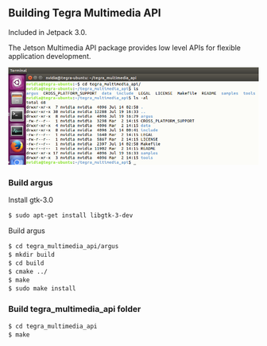 ## Building Tegra Multimedia API

Included in Jetpack 3.0.

The Jetson Multimedia API package provides low level APIs for flexible application development.

![Folder](https://github.com/engelin/engelin.github.io/blob/master/images/Tegra_Multimedia_API_1.png?raw=true)

### Build argus

Install gtk-3.0
```markdown
$ sudo apt-get install libgtk-3-dev
```

Build argus
```markdown
$ cd tegra_multimedia_api/argus
$ mkdir build
$ cd build
$ cmake ../
$ make
$ sudo make install
```

### Build tegra_multimedia_api folder
```markdown
$ cd tegra_multimedia_api
$ make
```
